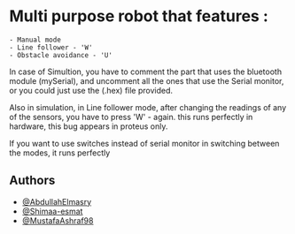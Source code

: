 # Multi purpose robot that features :
	- Manual mode 
	- Line follower - 'W' 
	- Obstacle avoidance - 'U'

In case of Simultion, you have to comment the part that uses the bluetooth module (mySerial), and uncomment all the ones that use the Serial monitor, or you could just use the (.hex) file provided.

Also in simulation, in Line follower mode, after changing the readings of any of the sensors, you have to press 'W' - again. this runs perfectly in hardware, this bug appears in proteus only.

If you want to use switches instead of serial monitor in switching between the modes, it runs perfectly


## Authors
- [@AbdullahElmasry](https://github.com/AbdullahElmasry)
- [@Shimaa-esmat](https://github.com/Shimaa-esmat)
- [@MustafaAshraf98](https://github.com/MustafaAshraf98)	 
